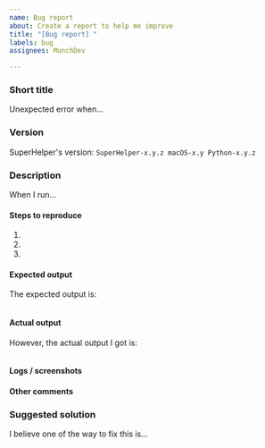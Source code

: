 ```yaml
---
name: Bug report
about: Create a report to help me improve
title: "[Bug report] "
labels: bug
assignees: MunchDev

---
```


<!-- Hello users/developers, thank you for spending a few minutes to fill out this 'Bug report' form.
It will help me tremendously in improving the quality of the library. Please do take note that the
structure of the report should be strictly followed, otherwise I will close it immediately. -->

### Short title
<!-- Put a short description of the bug you are facing here. Be brief! -->

Unexpected error when...

### Version
<!-- Run this command and copy its output: helper --version-->
SuperHelper's version: `SuperHelper-x.y.z macOS-x.y Python-x.y.z`

### Description
<!-- In this section, try to be as detailed as possible, so that I can reproduce and get back to you! -->

When I run...

#### Steps to reproduce
<!-- Put detailed steps (of everything you do) so that I can reproduce the bug -->

1.

2.

3.

#### Expected output
<!-- Give your expected output, i.e. the outcome that you want when you use the feature. Use
code block if possible -->

The expected output is:

```python
```

#### Actual output
<!-- Give your expected output, i.e. the outcome that you want when you use the feature. Use
code block if possible -->
However, the actual output I got is:
```python
```

#### Logs / screenshots
<!-- Logs for this program can be at the following location
On MacOS: ~/Library/Application\ Support/SuperHelper/SuperHelper.log
On Linux: ~/.config/SuperHelper/SuperHelper.log -->

#### Other comments
<!-- Have anything else to note but not asked above? Put them in this sub-section -->

### Suggested solution
<!-- If you have any idea to fix this, please include it here. I'd love to see it and it may even help me
deliver the fix faster! And if you have FIXED the bug on your side, you can even open a PR! -->
I believe one of the way to fix this is...

<!-- That's it! Thank you for spending some time to make this bug report, I will try to get back to you
as soon as I receive it. However, if the bug is non-critical, please understand that I will have to do
'higher priority' tasks first. -->
